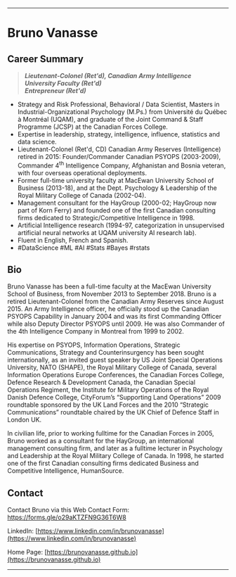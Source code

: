 * * *
# Bruno Vanasse

## Career Summary

> ***Lieutenant-Colonel (Ret'd), Canadian Army Intelligence<br>
University Faculty (Ret'd)<br>
Entrepreneur (Ret'd)***<br>

* Strategy and Risk Professional, Behavioral / Data Scientist, Masters in Industrial-Organizational Psychology (M.Ps.) from Université du Québec à Montréal (UQAM), and graduate of the Joint Command & Staff Programme (JCSP) at the Canadian Forces College. 
* Expertise in leadership, strategy, intelligence, influence, statistics and data science. 
* Lieutenant-Colonel (Ret'd, CD) Canadian Army Reserves (Intelligence) retired in 2015: Founder/Commander Canadian PSYOPS (2003-2009), Commander 4<sup>th</sup> Intelligence Company, Afghanistan and Bosnia veteran, with four overseas operational deployments.
* Former full-time university faculty at MacEwan University School of Business (2013-18), and at the Dept. Psychology & Leadership of the Royal Military College of Canada (2002-04). 
* Management consultant for the HayGroup (2000-02; HayGroup now part of Korn Ferry) and founded one of the first Canadian consulting firms dedicated to Strategic/Competitive Intelligence in 1998.
* Artificial Intelligence research (1994-97, categorization in unsupervised artificial neural networks at UQAM university AI research lab). 
* Fluent in English, French and Spanish.
* #DataScience #ML #AI #Stats #Bayes #rstats

## Bio

Bruno Vanasse has been a full-time faculty at the MacEwan University School of Business, from November 2013 to September 2018. Bruno is a retired Lieutenant-Colonel from the Canadian Army Reserves since August 2015. An Army Intelligence officer, he officially stood up the Canadian PSYOPS Capability in January 2004 and was its first Commanding Officer while also Deputy Director PSYOPS until 2009. He was also Commander of the 4th Intelligence Company in Montreal from 1999 to 2002.

His expertise on PSYOPS, Information Operations, Strategic Communications, Strategy and Counterinsurgency has been sought internationally, as an invited guest speaker by US Joint Special Operations University, NATO (SHAPE), the Royal Military College of Canada, several Information Operations Europe Conferences, the Canadian Forces College, Defence Research & Development Canada, the Canadian Special Operations Regiment, the Institute for Military Operations of the Royal Danish Defence College, CityForum’s “Supporting Land Operations” 2009 roundtable sponsored by the UK Land Forces and the 2010 “Strategic Communications” roundtable chaired by the UK Chief of Defence Staff in London UK.
 
In civilian life, prior to working fulltime for the Canadian Forces in 2005, Bruno worked as a consultant for the HayGroup, an international management consulting firm, and later as a fulltime lecturer in Psychology and Leadership at the Royal Military College of Canada. In 1998, he started one of the first Canadian consulting firms dedicated Business and Competitive Intelligence, HumanSource. 

## Contact 

Contact Bruno via this Web Contact Form: [https://forms.gle/o29aKTZFN9G36T6W8 ](https://forms.gle/o29aKTZFN9G36T6W8) 

LinkedIn: [https://www.linkedin.com/in/brunovanasse](https://www.linkedin.com/in/brunovanasse)

Home Page: [https://brunovanasse.github.io](https://brunovanasse.github.io)

* * *
